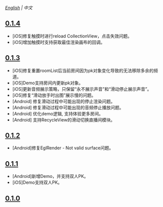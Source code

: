 *[English](CHANGELOG.md) | 中文*


## [0.1.4](https://github.com/AgoraIO-Community/VideoLoaderAPI/releases/tag/0.1.4)
- [iOS]修复触摸时进行reload CollectionView，点击失效问题。
- [iOS]增加触摸时支持获取最佳渲染画布的回调。

## [0.1.3](https://github.com/AgoraIO-Community/VideoLoaderAPI/releases/tag/0.1.3)
- [iOS]修复重置roomList后当前房间因为pk对象变化导致的无法移除多余的频道。
- [iOS]Demo支持房间内更新pk对象。
- [iOS]更新音频展示策略，只保留“永不展示声音”和“滑动停止展示声音”。
- [iOS]修复“滑动放手时出图”展示慢的问题。
- [Android] 修复滑动过程中可能出现的停止渲染问题。
- [Android] 修复滑动过程中可能出现的音频停止播放问题。
- [Android] 优化demo逻辑, 支持体验更多房间。
- [Android] 支持RecycleView的滑动切换直播间模块。

## [0.1.2](https://github.com/AgoraIO-Community/VideoLoaderAPI/releases/tag/0.1.2)
- [Android]修复EglRender - Not valid surface问题。

## [0.1.1](https://github.com/AgoraIO-Community/VideoLoaderAPI/releases/tag/0.1.1)
- [Android]新增Demo，并支持双人PK。
- [iOS]Demo支持双人PK。

## [0.1.0](https://github.com/AgoraIO-Community/VideoLoaderAPI/releases/tag/0.1.0)


